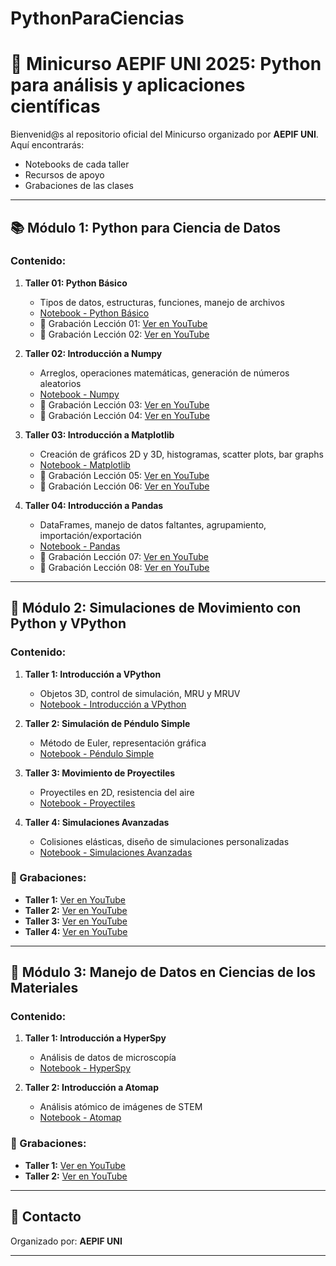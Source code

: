 # PythonParaCiencias

# 🐍 Minicurso AEPIF UNI 2025: Python para análisis y aplicaciones científicas

Bienvenid@s al repositorio oficial del Minicurso organizado por **AEPIF UNI**.  
Aquí encontrarás:
- Notebooks de cada taller
- Recursos de apoyo
- Grabaciones de las clases

---

## 📚 Módulo 1: Python para Ciencia de Datos

### Contenido:
1. **Taller 01: Python Básico**
   - Tipos de datos, estructuras, funciones, manejo de archivos
   - [Notebook - Python Básico](link_al_notebook_python_basico)
   - 🎥 Grabación Lección 01: [Ver en YouTube](link_video_taller01)
   - 🎥 Grabación Lección 02: [Ver en YouTube](link_video_taller02)

2. **Taller 02: Introducción a Numpy**
   - Arreglos, operaciones matemáticas, generación de números aleatorios
   - [Notebook - Numpy](link_al_notebook_numpy)
   - 🎥 Grabación Lección 03: [Ver en YouTube](link_video_taller03)
   - 🎥 Grabación Lección 04: [Ver en YouTube](link_video_taller04)

3. **Taller 03: Introducción a Matplotlib**
   - Creación de gráficos 2D y 3D, histogramas, scatter plots, bar graphs
   - [Notebook - Matplotlib](link_al_notebook_matplotlib)
   - 🎥 Grabación Lección 05: [Ver en YouTube](link_video_taller05)
   - 🎥 Grabación Lección 06: [Ver en YouTube](link_video_taller06)

4. **Taller 04: Introducción a Pandas**
   - DataFrames, manejo de datos faltantes, agrupamiento, importación/exportación
   - [Notebook - Pandas](link_al_notebook_pandas)
   - 🎥 Grabación Lección 07: [Ver en YouTube](link_video_taller07)
   - 🎥 Grabación Lección 08: [Ver en YouTube](link_video_taller08)

---

## 🧠 Módulo 2: Simulaciones de Movimiento con Python y VPython

### Contenido:
1. **Taller 1: Introducción a VPython**
   - Objetos 3D, control de simulación, MRU y MRUV
   - [Notebook - Introducción a VPython](link_al_notebook_vpython1)

2. **Taller 2: Simulación de Péndulo Simple**
   - Método de Euler, representación gráfica
   - [Notebook - Péndulo Simple](link_al_notebook_vpython2)

3. **Taller 3: Movimiento de Proyectiles**
   - Proyectiles en 2D, resistencia del aire
   - [Notebook - Proyectiles](link_al_notebook_vpython3)

4. **Taller 4: Simulaciones Avanzadas**
   - Colisiones elásticas, diseño de simulaciones personalizadas
   - [Notebook - Simulaciones Avanzadas](link_al_notebook_vpython4)

### 🎥 Grabaciones:
- **Taller 1:** [Ver en YouTube](link_video_vpython1)
- **Taller 2:** [Ver en YouTube](link_video_vpython2)
- **Taller 3:** [Ver en YouTube](link_video_vpython3)
- **Taller 4:** [Ver en YouTube](link_video_vpython4)

---

## 🧪 Módulo 3: Manejo de Datos en Ciencias de los Materiales

### Contenido:
1. **Taller 1: Introducción a HyperSpy**
   - Análisis de datos de microscopía
   - [Notebook - HyperSpy](link_al_notebook_hyperspy)

2. **Taller 2: Introducción a Atomap**
   - Análisis atómico de imágenes de STEM
   - [Notebook - Atomap](link_al_notebook_atomap)

### 🎥 Grabaciones:
- **Taller 1:** [Ver en YouTube](link_video_hyperspy)
- **Taller 2:** [Ver en YouTube](link_video_atomap)

---

## 📢 Contacto

Organizado por: **AEPIF UNI**  

---

